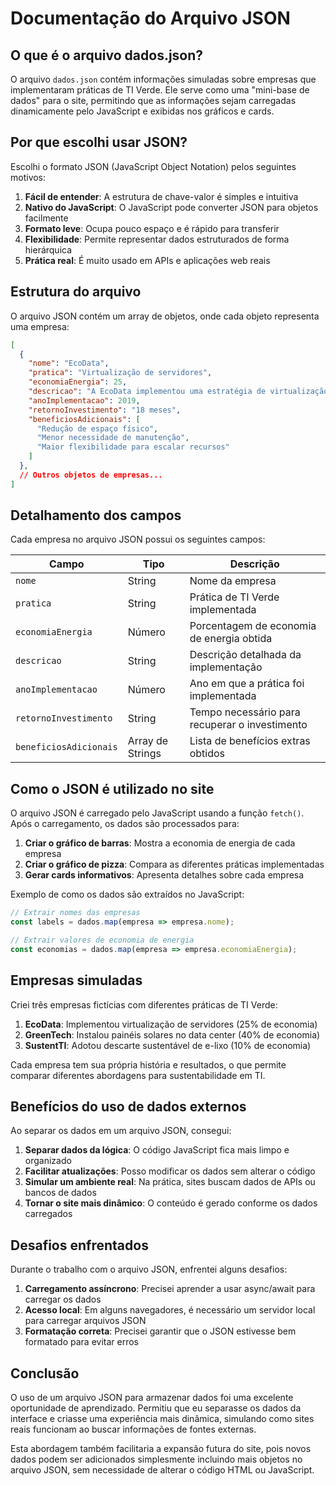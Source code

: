 # Documentação do Arquivo JSON

## O que é o arquivo dados.json?

O arquivo `dados.json` contém informações simuladas sobre empresas que implementaram práticas de TI Verde. Ele serve como uma "mini-base de dados" para o site, permitindo que as informações sejam carregadas dinamicamente pelo JavaScript e exibidas nos gráficos e cards.

## Por que escolhi usar JSON?

Escolhi o formato JSON (JavaScript Object Notation) pelos seguintes motivos:

1. **Fácil de entender**: A estrutura de chave-valor é simples e intuitiva
2. **Nativo do JavaScript**: O JavaScript pode converter JSON para objetos facilmente
3. **Formato leve**: Ocupa pouco espaço e é rápido para transferir
4. **Flexibilidade**: Permite representar dados estruturados de forma hierárquica
5. **Prática real**: É muito usado em APIs e aplicações web reais

## Estrutura do arquivo

O arquivo JSON contém um array de objetos, onde cada objeto representa uma empresa:

```json
[
  {
    "nome": "EcoData",
    "pratica": "Virtualização de servidores",
    "economiaEnergia": 25,
    "descricao": "A EcoData implementou uma estratégia de virtualização que reduziu o número de servidores físicos em 70%, diminuindo significativamente o consumo de energia e a necessidade de refrigeração do data center.",
    "anoImplementacao": 2019,
    "retornoInvestimento": "18 meses",
    "beneficiosAdicionais": [
      "Redução de espaço físico",
      "Menor necessidade de manutenção",
      "Maior flexibilidade para escalar recursos"
    ]
  },
  // Outros objetos de empresas...
]
```

## Detalhamento dos campos

Cada empresa no arquivo JSON possui os seguintes campos:

| Campo | Tipo | Descrição |
|-------|------|-----------|
| `nome` | String | Nome da empresa |
| `pratica` | String | Prática de TI Verde implementada |
| `economiaEnergia` | Número | Porcentagem de economia de energia obtida |
| `descricao` | String | Descrição detalhada da implementação |
| `anoImplementacao` | Número | Ano em que a prática foi implementada |
| `retornoInvestimento` | String | Tempo necessário para recuperar o investimento |
| `beneficiosAdicionais` | Array de Strings | Lista de benefícios extras obtidos |

## Como o JSON é utilizado no site

O arquivo JSON é carregado pelo JavaScript usando a função `fetch()`. Após o carregamento, os dados são processados para:

1. **Criar o gráfico de barras**: Mostra a economia de energia de cada empresa
2. **Criar o gráfico de pizza**: Compara as diferentes práticas implementadas
3. **Gerar cards informativos**: Apresenta detalhes sobre cada empresa

Exemplo de como os dados são extraídos no JavaScript:

```javascript
// Extrair nomes das empresas
const labels = dados.map(empresa => empresa.nome);

// Extrair valores de economia de energia
const economias = dados.map(empresa => empresa.economiaEnergia);
```

## Empresas simuladas

Criei três empresas fictícias com diferentes práticas de TI Verde:

1. **EcoData**: Implementou virtualização de servidores (25% de economia)
2. **GreenTech**: Instalou painéis solares no data center (40% de economia)
3. **SustentTI**: Adotou descarte sustentável de e-lixo (10% de economia)

Cada empresa tem sua própria história e resultados, o que permite comparar diferentes abordagens para sustentabilidade em TI.

## Benefícios do uso de dados externos

Ao separar os dados em um arquivo JSON, consegui:

1. **Separar dados da lógica**: O código JavaScript fica mais limpo e organizado
2. **Facilitar atualizações**: Posso modificar os dados sem alterar o código
3. **Simular um ambiente real**: Na prática, sites buscam dados de APIs ou bancos de dados
4. **Tornar o site mais dinâmico**: O conteúdo é gerado conforme os dados carregados

## Desafios enfrentados

Durante o trabalho com o arquivo JSON, enfrentei alguns desafios:

1. **Carregamento assíncrono**: Precisei aprender a usar async/await para carregar os dados
2. **Acesso local**: Em alguns navegadores, é necessário um servidor local para carregar arquivos JSON
3. **Formatação correta**: Precisei garantir que o JSON estivesse bem formatado para evitar erros

## Conclusão

O uso de um arquivo JSON para armazenar dados foi uma excelente oportunidade de aprendizado. Permitiu que eu separasse os dados da interface e criasse uma experiência mais dinâmica, simulando como sites reais funcionam ao buscar informações de fontes externas.

Esta abordagem também facilitaria a expansão futura do site, pois novos dados podem ser adicionados simplesmente incluindo mais objetos no arquivo JSON, sem necessidade de alterar o código HTML ou JavaScript. 
